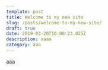 ```yaml
---
template: post
title: Welcome to my new site
slug: /posts/welcome-to-my-new-site/
draft: true
date: 2019-03-20T16:00:23.025Z
description: aaaa
category: aaa
---
```

aaa

